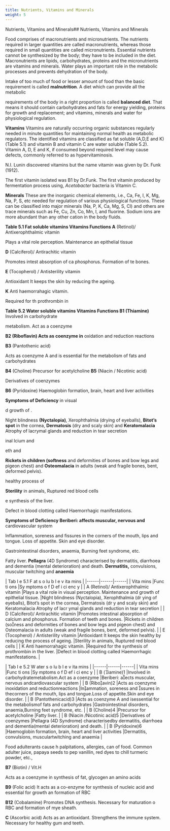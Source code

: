 ```yaml
---
title: Nutrients, Vitamins and Minerals
weight: 5
---
```


Nutrients, Vitamins and Minerals## Nutrients, Vitamins and Minerals


Food comprises of macronutrients and micronutrients. The nutrients required in larger quantities are called macronutrients, whereas those required in small quantities are called micronutrients. Essential nutrients cannot be synthesized by the body; they have to be included in the diet. Macronutrients are lipids, carbohydrates, proteins and the micronutrients are vitamins and minerals. Water plays an important role in the metabolic processes and prevents dehydration of the body.

Intake of too much of food or lesser amount of food than the basic requirement is called **malnutrition**. A diet which can provide all the metabolic  

requirements of the body in a right proportion is called **balanced diet**. That means it should contain carbohydrates and fats for energy yielding, proteins for growth and replacement; and vitamins, minerals and water for physiological regulation.

**Vitamins** Vitamins are naturally occurring organic substances regularly needed in minute quantities for maintaining normal health as metabolic regulators. The identified vitamins are classified as fat soluble (A,D,E and K) (Table 5.1) and vitamin B and vitamin C are water soluble (Table 5.2). Vitamin A, D, E and K, if consumed beyond required level may cause defects, commonly referred to as hypervitaminosis.

N.I. Lunin discovered vitamins but the name vitamin was given by Dr. Funk (1912).

The first vitamin isolated was B1 by Dr.Funk. The first vitamin produced by fermentation process using, _Acetobacter_ bacteria is Vitamin C.

**Minerals** These are the inorganic chemical elements, i.e., Ca, Fe, I, K, Mg, Na, P, S, etc needed for regulation of various physiological functions. These can be classified into major minerals (Na, P, K, Ca, Mg, S, Cl) and others are trace minerals such as Fe, Cu, Zn, Co, Mn, I, and fluorine. Sodium ions are more abundant than any other cation in the body fluids.




  

**Table 5.1 Fat soluble vitamins Vitamins Functions A** (Retinol)/ Antixerophthalmic vitamin

Plays a vital role perception. Maintenance an epithelial tissue

**D** (Calciferol)/ Antirachitic vitamin

Promotes intest absorption of ca phosphorus. Formation of te bones.

**E** (Tocopherol) / Antisterility vitamin

Antioxidant It keeps the skin by reducing the ageing.

**K** Anti haemorrahagic vitamin.

Required for th prothrombin in

**Table 5.2 Water soluble vitamins Vitamins Functions B1 (Thiamine)** Involved in carbohydrate

metabolism. Act as a coenzyme

**B2 (Riboflavin) Acts as coenzyme in** oxidation and reduction reactions

**B3** (Pantothenic acid)

Acts as coenzyme A and is essential for the metabolism of fats and carbohydrates

**B4** (Choline) Precursor for acetylcholine **B5** (Niacin / Nicotinic acid)

Derivatives of coenzymes

**B6** (Pyridoxine) Haemoglobin formation, brain, heart and liver activities  

**Symptoms of Deficiency** in visual

d growth of .

Night blindness **(Nyctalopia)**, Xerophthalmia (drying of eyeballs), **Bitot’s spot** in the cornea, **Dermatosis** (dry and scaly skin) and **Keratomalacia** Atrophy of lacrymal glands and reduction in tear secretion

inal lcium and

eth and

**Rickets in children (softness** and deformities of bones and bow legs and pigeon chest) and **Osteomalacia** in adults (weak and fragile bones, bent, deformed pelvis).

healthy process of

**Sterility** in animals, Ruptured red blood cells

e synthesis of the liver.

Defect in blood clotting called Haemorrhagic manifestations.

**Symptoms of Deficiency Beriberi: affects muscular, nervous and** cardiovascular system

Inflammation, soreness and fissures in the corners of the mouth, lips and tongue. Loss of appetite. Skin and eye disorder.

Gastrointestinal disorders, anaemia, Burning feet syndrome, etc.

Fatty liver. **Pellagra** (4D Syndrome) characterised by dermatitis, diarrhoea and dementia (mental deterioration) and death. **Dermatitis,** convulsions, muscular twitching and **anaemia**






| Tab l e 5.1 F at s o lu b l e v ita mins |
|------|------|------|
| Vita mins |Func ti ons |Sy mptoms o f D ef i ci enc y |
| A (Retinol)/ Antixerophthalmic vitamin |Plays a vital role in visual perception. Maintenance and growth of epithelial tissue. |Night blindness (Nyctalopia), Xerophthalmia (dr ying of eyeballs), Bitot’s spot  in the cornea, Dermatosis (dr y and scaly skin) and Keratomalacia Atrophy of lacr ymal glands  and reduction in tear secretion |
| D (Calciferol)/  Antirachitic vitamin |Promotes intestinal absorption of calcium and phosphorus. Formation of teeth and bones. |Rickets in children (soness and deformities of bones and bow legs and pigeon chest) and Osteomalacia  in adults (weak and fragile bones, bent, deformed pelvis). |
| E (Tocopherol) / Antisterility vitamin |Antioxidant It keeps the skin healthy by reducing the process of ageing. |Sterility in animals,   Ruptured red blood cells |
| K Anti haemorrahagic vitamin. |Required for the synthesis of prothrombin in the liver. |Defect in blood clotting called Haemorrhagic manifestations. |


| Tab l e 5.2 W ater s o lu b l e v ita mins |
|------|------|------|
| Vita mins |Func ti ons |Sy mptoms o f D ef i ci enc y |
| B  (iamine)1 |Involved in carbohydratemetabolism.Act as a coenzyme |Beriberi: aects muscular, nervous andcardiovascular   system |
| B  (Riboavin)2 |Acts as coenzyme inoxidation and reductionreactions |Inammation, soreness and ssures in thecorners of the mouth, lips and tongue.Loss of appetite.Skin and eye disorder. |
| B  (Pantothenicacid)3 |Acts as coenzyme A and isessential for the metabolismof fats and carbohydrates |Gastrointestinal disorders, anaemia,Burning feet syndrome, etc. |
| B  (Choline)4 |Precursor for acetylcholine |Fatty liver. |
| B  (Niacin /Nicotinic acid)5 |Derivatives of coenzymes |Pellagra (4D Syndrome) characterisedby dermatitis, diarrhoea and dementia(mental deterioration) and death. |
| B  (Pyridoxine)6 |Haemoglobin formation,  brain, heart and liver activities |Dermatitis, convulsions, musculartwitching and anaemia |
  

Food adulterants cause h palpitations, allergies, can of food. Common adulter juice, papaya seeds to pep vanillin, red dyes to chill turmeric powder, etc.,

**B7** (Biotin) / Vit.H

Acts as a coenzyme in synthesis of fat, glycogen an amino acids

**B9** (Folic acid) It acts as a co-enzyme for synthesis of nucleic acid and essential for growth an formation of RBC

**B12** (Cobalamine) Promotes DNA synthesis. Necessary for maturation o RBC and formation of mye sheath.

**C** (Ascorbic acid) Acts as an antioxidant. Strengthens the immune system. Necessary for healthy gum and teeth.

